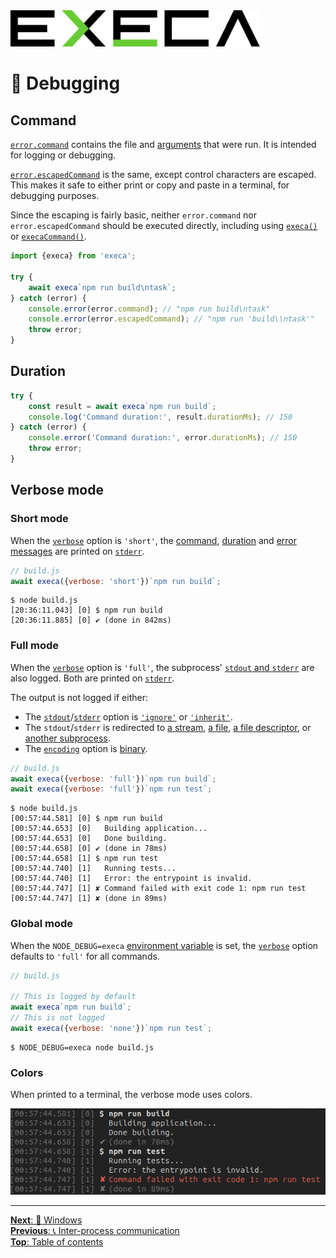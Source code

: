<picture>
	<source media="(prefers-color-scheme: dark)" srcset="../media/logo_dark.svg">
	<img alt="execa logo" src="../media/logo.svg" width="400">
</picture>
<br>

# 🐛 Debugging

## Command

[`error.command`](api.md#resultcommand) contains the file and [arguments](input.md#command-arguments) that were run. It is intended for logging or debugging.

[`error.escapedCommand`](api.md#resultescapedcommand) is the same, except control characters are escaped. This makes it safe to either print or copy and paste in a terminal, for debugging purposes.

Since the escaping is fairly basic, neither `error.command` nor `error.escapedCommand` should be executed directly, including using [`execa()`](api.md#execafile-arguments-options) or [`execaCommand()`](api.md#execacommandcommand-options).

```js
import {execa} from 'execa';

try {
	await execa`npm run build\ntask`;
} catch (error) {
	console.error(error.command); // "npm run build\ntask"
	console.error(error.escapedCommand); // "npm run 'build\\ntask'"
	throw error;
}
```

## Duration

```js
try {
	const result = await execa`npm run build`;
	console.log('Command duration:', result.durationMs); // 150
} catch (error) {
	console.error('Command duration:', error.durationMs); // 150
	throw error;
}
```

## Verbose mode

### Short mode

When the [`verbose`](api.md#optionsverbose) option is `'short'`, the [command](#command), [duration](#duration) and [error messages](errors.md#error-message) are printed on [`stderr`](https://en.wikipedia.org/wiki/Standard_streams#Standard_error_(stderr)).

```js
// build.js
await execa({verbose: 'short'})`npm run build`;
```

```
$ node build.js
[20:36:11.043] [0] $ npm run build
[20:36:11.885] [0] ✔ (done in 842ms)
```

### Full mode

When the [`verbose`](api.md#optionsverbose) option is `'full'`, the subprocess' [`stdout` and `stderr`](output.md) are also logged. Both are printed on [`stderr`](https://en.wikipedia.org/wiki/Standard_streams#Standard_error_(stderr)).

The output is not logged if either:
- The [`stdout`](api.md#optionsstdout)/[`stderr`](api.md#optionsstderr) option is [`'ignore'`](output.md#ignore-output) or [`'inherit'`](output.md#terminal-output).
- The `stdout`/`stderr` is redirected to [a stream](streams.md#output), [a file](output.md#file-output), [a file descriptor](output.md#terminal-output), or [another subprocess](pipe.md).
- The [`encoding`](api.md#optionsencoding) option is [binary](binary.md#binary-output).

```js
// build.js
await execa({verbose: 'full'})`npm run build`;
await execa({verbose: 'full'})`npm run test`;
```

```
$ node build.js
[00:57:44.581] [0] $ npm run build
[00:57:44.653] [0]   Building application...
[00:57:44.653] [0]   Done building.
[00:57:44.658] [0] ✔ (done in 78ms)
[00:57:44.658] [1] $ npm run test
[00:57:44.740] [1]   Running tests...
[00:57:44.740] [1]   Error: the entrypoint is invalid.
[00:57:44.747] [1] ✘ Command failed with exit code 1: npm run test
[00:57:44.747] [1] ✘ (done in 89ms)
```

### Global mode

When the `NODE_DEBUG=execa` [environment variable](https://en.wikipedia.org/wiki/Environment_variable) is set, the [`verbose`](api.md#optionsverbose) option defaults to `'full'` for all commands.

```js
// build.js

// This is logged by default
await execa`npm run build`;
// This is not logged
await execa({verbose: 'none'})`npm run test`;
```

```
$ NODE_DEBUG=execa node build.js
```

### Colors

When printed to a terminal, the verbose mode uses colors.

<img alt="execa verbose output" src="../media/verbose.png" width="603">

<hr>

[**Next**: 📎 Windows](windows.md)\
[**Previous**: 📞 Inter-process communication](ipc.md)\
[**Top**: Table of contents](../readme.md#documentation)
